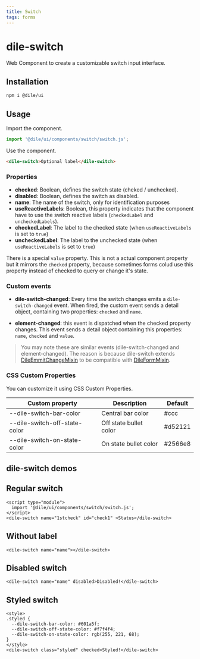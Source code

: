 ```yaml
---
title: Switch
tags: forms
---
```


# dile-switch

Web Component to create a customizable switch input interface.

## Installation

```bash
npm i @dile/ui
```

## Usage

Import the component.

```javascript
import '@dile/ui/components/switch/switch.js';
```

Use the component.

```html
<dile-switch>Optional label</dile-switch>
```

### Properties

- **checked**: Boolean, defines the switch state (cheked / unchecked).
- **disabled**: Boolean, defines the switch as disabled.
- **name**: The name of the switch, only for identification purposes
- **useReactiveLabels**: Boolean, this property indicates that the component have to use the switch reactive labels (`checkedLabel` and `uncheckedLabels`).
- **checkedLabel**: The label to the checked state (when `useReactiveLabels` is set to `true`)
- **uncheckedLabel**: The label to the unchecked state (when `useReactiveLabels` is set to `true`)

There is a special ```value``` property. This is not a actual component property but it mirrors the ```checked``` property, because sometimes forms colud use this property instead of checked to query or change it's state.

### Custom events

- **dile-switch-changed**: Every time the switch changes emits a ```dile-switch-changed``` event. When fired, the custom event sends a detail object, containing two properties: ```checked``` and ```name```.

- **element-changed**: this event is dispatched when the checked property changes. This event sends a detail object containing this properties: ```name```, ```checked``` and ```value```.

> You may note these are similar events (dile-switch-changed and element-changed). The reason is because dile-switch extends [DileEmmitChangeMixin](/mixins/dile-emmit-change-mixin) to be compatible with [DileFormMixin](/mixins/dile-form-mixin).

### CSS Custom Properties

You can customize it using CSS Custom Properties.

Custom property | Description | Default
----------------|-------------|---------
--dile-switch-bar-color | Central bar color | #ccc
--dile-switch-off-state-color | Off state bullet color | #d52121
--dile-switch-on-state-color | On state bullet color | #2566e8

## dile-switch demos

## Regular switch

```html:preview
<script type="module">
  import '@dile/ui/components/switch/switch.js';
</script>
<dile-switch name="1stcheck" id="check1" >Status</dile-switch>
```

## Without label

```html:preview
<dile-switch name="name"></dile-switch>
```

## Disabled switch

```html:preview
<dile-switch name="name" disabled>Disabled!</dile-switch>
```

## Styled switch
```html:preview
<style>
.styled {
  --dile-switch-bar-color: #601a5f; 
  --dile-switch-off-state-color: #f7f4f4;
  --dile-switch-on-state-color: rgb(255, 221, 68); 
}
</style>
<dile-switch class="styled" checked>Styled!</dile-switch>
```

